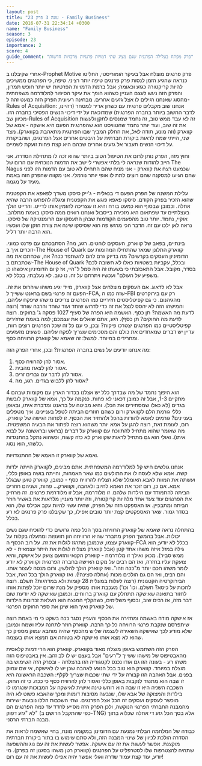 ```yaml
---
layout: post
title: "עונה 3 פרק 23 - Family Business"
date: 2016-07-31 22:34:14 +0300
name: "Family Business"
season: 3
episode: 23
importance: 2
score: 4
guide_comment: "פרק מפתח בעלילה הפרנגית שגם מציג שתי דמויות פרנגיות מרכזיות חדשות"
---
```



אחרי שקיבלנו ב-Prophet Motive פרק פרנגים מוצלח אבל בעיקר הומוריסטי, החליטו כנראה שהגיע הזמן לנסות פרק פרנגים טיפה יותר רציני. טיפה, כי הפרנגים ממשיכים להיות קריקטורה כגזע וכאומה; אבל ברמת הדמויות הפרטיות יש יותר חופש תמרון, והפרק הזה ניגש לעצם העניין כשהוא הופך את עיקר הסיפור למלודרמה משפחתית מהסוג שאנחנו רגילים לו אצל גזעים אחרים. מבחינה רעיונית הפרק הזה כמעט זהה ל-Rules of Acquisition: אנחנו שוב מקבלים פרנגית עם כשרון אדיר למסחר (דהיינו, לדבר החשוב ביותר בחברה הפרנגית) שמדוכאת על ידי דיכוי הנשים הפסיכי בחברה הזו. מכיוון שב-Rules of Acquisition זה לא עבד ממש טוב, זה נחמד שמנסים לתקן ולעשות את זה שוב, ועוד יותר נחמד שהטוויסט הוא שהפרנגית הפעם היא אישקה - אמא של קווארק (וזה מונע, תודה לאל, את החלק המביך שבו הפרנגית מתאהבת בקווארק). מצד שני, הייתי שמח לראות ביקורת חברתית על היבטים אחרים אצל הפרנגים, ושהביקורת על דיכוי הנשים תעבור אל גזעים אחרים שבהם היא קצת פחות זועקת לשמיים.

וחוץ מזה, הפרק נותן לרום את הטיפול הטוב ביותר שהוא זכה לו מתחילת הסדרה. אני חייב להודות שנראה לי בלתי אפשרי ליישב את הדמות הנוכחית עם הרום של The Nagus שכמעט רצח את קווארק - אני מניח שהם התחילו לא טוב עם הדמות הזו לפני שהם הגיעו למסקנה שהם רוצים לתת לו אופי יותר נורמלי. אני מקווה שהפרק הזה באמת מעיד על מגמה.

עלילת המשנה של הפרק הפעם די בנאלית - ג'ייק סיסקו משדך לפאפא את הקפטנית שהוא הזכיר בפרק הקודם. סיסקו פאפא פוגש את הקפטנית ומגלה להפתעו הרבה שהיא אחלה. וכמובן שבסוף הוא כמעט בורח והיא זו שצריכה להזמין אותו לדייט. והדייט הולך בעצלתיים עד שפתאום היא מזכירה בייסבול ואנחנו רואים ממה סיסקו באמת מתלהב. אוקיי, נחמד. יותר טוב מהפעמים הקודמות שבהן התעסקו עם הרומנטיקה של סיסקו. נראה לאן ילכו עם זה. הדבר הכי מרגש פה הוא שסיסקו שינה את צורת הזקן שלו ועכשיו הוא הרבה יותר דליל.

בינתיים, בפאב של קווארק, העסקים לוהטים. רגע, מה? הסתבכתם עם פדנט כמוני. זוכרים איך ב-The House of Quark קווארק התלונן שמאז שהתחילו המהומות עם הדומיניון העסקים בקרשים? מה בדיוק גרם להם להשתפר ככה? אה, שכחתם את מה שכתבתם ב-The House of Quark ובכלל, עקביות בשטויות כאלו לא חשובה לכם? בסדר, מקובל. אבל התאכזבתי כי בשעתו זה היה סמל ל"היי, אז קיום הדומיניון איכשהו כן משפיע על העולם" ועכשיו ויתרתם על זה. נו טוב. לא נעלבתי. בכלל לא.

אבל לא לדאוג. אם העסקים מוצלחים אצל קווארק, מייד יגיע משהו שיהרוס את זה. הפעם זה פרנגי בשם בראנט ששייך ל-FCA, שזה כמו ה-FBI רק עם בירוקרטים מהגיהנום. כי גם קפיטליסטים חזיריים כמו הפרנגים צריכים מישהו שיפקח עליהם, והמישהו הזה לא יהסס לנצל את זה כדי לדרוש שוחד ועוד שוחד והרבה שוחד (רוצה לדעת מה האשמה? תן כסף. האשמה היא הפרה של סעיף 1027 פסקה ג' בחוקים. רוצה לדעת מה החוקים? תן כסף). רגע, אתם שואלים את עצמכם; למה באמת שחזירים קפיטליסטיים כמו הפרנגים יצטרכו פיקוח? ובכן, כי עם כל זה שכל הפרנגים רוצים רווח, עדיין יש דברים שמאחדים את כולם והם מסכימים שצריך לפקח עליהם. פשעים מזעזעים ומחרידים במיוחד. למשל: זה שאמא של קווארק הרוויחה כסף.

מה אנחנו יודעים על נשים בחברה הפרנגית? ובכן, אחרי הפרק הזה:
1) אסור להן להרוויח כסף.
2) אסור להן לצאת מהבית.
3) אסור להן לדבר עם גברים זרים.
4) אסור להן ללבוש בגדים. רגע, מה?

4 הוא היפוך נחמד של מה שבדרך כלל יש אצלנו בכדור הארץ עם מקומות שבהם מתקיים 1-3, אבל זה כמובן דכאני לא פחות. כנקמה על כך, אמא של קווארק לובשת בגדים (לא כאלו שמסתירים את הכל). והיא מביטה על בראנט ומדברת איתו, ובאופן כללי גורמת הלם לקווארק ורום כשהם חוזרים הביתה לטפל בעניינים. איך מטפלים בעניינים? גורמים לאמא להודות בהכל ולהחזיר את הכסף. זו לפחות הגישה של קווארק. רום, לעומת זאת, רוצה להגן על אמא יותר משהוא רוצה לפתור את הבעיה המשפטית. מה שאומר שהוא מתחיל להתווכח עם קווארק על דברים (בראש ובראשונה על לבוא איתו). ואולי הוא גם מתחיל לראות שקווארק לא כזה קשוח, וכשהוא נתקל בהתנגדות כלשהי, הוא נסוג.

ואמא של קווארק זו האמא של ההתנגדויות.

אנחנו גולשים חיש קל למלודרמה המשפחתית. אתם מבינים, לקווארק הייתה ילדות קשה. אמא שלא לעסה לו את התולעים כמו שאר האמהות, והייתה בושה באופן כללי, ועשתה את המוות לאבא האומלל שלא הצליח להרוויח כסף - כמובן, קווארק טוען שבגלל אמא. אם כן, רום זוכר את האמא לחיוב ולאהבה, וקווארק... פחות, ושניהם חוזרים הביתה להתמודד עם הילדות שלהם. זו מלודרמה, אבל זו מלודרמת פרנגים. זה מרחיק את הפרנגים עוד צעד אחד מלהיות קריקטורה, וזה יותר מעניין מלראות את באשיר חוזר הביתה ומתבכיין. אז האספקט הזה של הפרק, שהיה עשוי להיות עקב אכילס שלו, הוא בסדר גמור. שאר האספקטים קצת יותר טובים אפילו, כך שקיבלנו פרק פרנגים לא רע בכלל.

בהתחלה נראה שאמא של קווארק הרוויחה בסך הכל כמה גרושים כדי להוכיח שגם נשים יכולות. אבל בהמשך הפרק מתברר שהיא הרוויחה הון תועפות ומתעלה בקלות על קווארק עצמו, שכמובן מתרגז לגלות את זה. על רוב הכסף ה-FCA בכלל לא יודע; הוא גילה במזל איזה משהו אחד קטן (אבל קווארק מצליח לגלות את היתר עצמאית - לא ממש סביר). מכאן ואילך זו מלודרמה - קווארק הקנאי והזועם צועק על אישקה, והיא צועקת עליו בחזרה, ואז הם רבים על מקום האישה בחברה הפרנגית וקווארק לא יודע לומר משהו חכם יותר מ"ככה וזהו". ואז קווארק הולך להלשין. ורום מנסה לעצור אותו. והם רבים, ואז הם גם הולכים מכות (אחלה סצינה!). ואז קווארק הולך בכל זאת, אבל הבירוקרטיה הקטנונית (רוצה לעלות במעלית 28 קומות ולא במדרגות? תשלם. רוצה לחכות על כיסא? תשלם. וכו' וכו') מעכבת אותו מספיק על מנת שרום יוכל לפתות אותו לחזור בתואנה שאישקה תתחלק עם קווארק ברווחים. וכמובן שאישקה לא יודעת שום דבר מזה, אז רבים שוב, ובסוף משלימים, כשהקלף המנצח הוא העלאת זכרונות הילדות של קווארק ואיך הוא שינן את ספר החוקים הפרנגי.

אז אישקה מודה באשמה ומחזירה את הכסף והעניין נסגר ככה בשקט כי מי באמת רוצה שיתפרסם שנקבת פרנגי הרוויחה כל כך הרבה. קווארק חוזר לתחנה עליז ושמח וכמובן שלא מודע לכך שאישקה השאירה לעצמה שליש מהכסף שהיה מוחבא עמוק מספיק כך שהוא לא מצא אותו ואישקה לא בטוחה אם תמצא אותו בעצמה.

הפרק הזה השתמש באופן מוצלח מאוד בקווארק. קווארק הוא הרי דמות קלאסית מהאבטיפוס של מישהו ששייך ל"רעים" אבל בעצם יש לו לב זהב. אין באבטיפוס הזה משהו רע - בעונה הזו גם אודו נכנס לקטגוריה הזו בהצלחה - ובפרק הזה השימוש בה מוצלח במיוחד. קווארק הוא טוב בכל הנוגע לאהבה שכן יש לו לאישקה, אי שם עמוק בפנים. אבל האהבה הזו קבורה על ידי שתי שכבות שצריך לקלף: השכבה הראשונה היא זו שבה הוא מתנגד לנקבות באופן כללי ואסור להן להרוויח כסף כי ככה. כי זה החוק. השכבה השניה היא זו שבה הוא רוחש טינה אישית לאישקה על המבוכות שנגרמו לו בילדות והמצוקה של אבא שלו, שנבעה מסיבות דומות ומכך שהאבא פשוט לא היה מוכשר לעסקים ועסקים זה הכל אצל הפרנגים. שתי השכבות הללו נובעות ישירות מהמבנה החברתי הפרנגי הנוקשה, ולכן הפרק הזה מסייע לחדד עד כמה הפרנגים הם לא "גזע דפוק" (כפי שהתקבל הרושם ב-TNG) אלא בסך הכל גזע די אחלה שכלוא בתוך מבנה חברתי הרסני.

כבודה של המלחמה הבלתי נמנעת עם הדומינון במקומה מונח, בחיי שאשמח לראות את הסדרה הולכת לכיוון של שינוי המבנה הזה, ולא סתם שימוש בו בתור ביקורת חברתית מוקצנת. אפשר לעשות את זה עם אישקה. אפשר לעשות את זה עם נוג וההשפעה שתהיה להצטרפות שלו לסטרפליט על הפרנגים (קווארק רטן משהו בסגנון זה בפרק). מי יודע, עוד קצת עמוד שדרה ואולי אפשר יהיה אפילו לעשות את זה עם רום!
